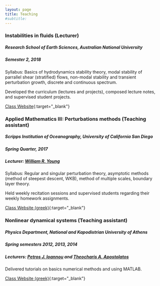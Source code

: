 ```yaml
---
layout: page
title: Teaching
#subtitle:
---
```


### Instabilities in fluids (Lecturer)
##### Research School of Earth Sciences, Australian National University
##### Semester 2, 2018

Syllabus: Basics of hydrodynamics stability theory, modal stability of parrallel shear (stratified) flows, non-modal stability and transient perturbation growth, discrete and continuous spectrum.

Developed the curriculum (lectures and projects), composed lecture notes, and supervised student projects.

[Class Website][instabilities-anu]{:target="_blank"}

### Applied Mathematics III: Perturbations methods (Teaching assistant)
##### Scripps Institution of Oceanography, University of California San Diego
##### Spring Quarter, 2017
##### Lecturer: [William R. Young][wryoung]

Syllabus: Regular and singular perturbation theory, asymptotic methods (method of steepest descent, WKB), method of multiple scales, boundary layer theory.

Held weekly recitation sessions and supervised students regarding their weekly homework assignments.

[Class Website (greek)][nonlin-nkua]{:target="_blank"}


### Nonlinear dynamical systems (Teaching assistant)
##### Physics Department, National and Kapodistrian University of Athens
##### Spring semesters 2012, 2013, 2014
##### Lecturers: [Petros J. Ioannou][pji] and [Theocharis A. Apostolatos][thapostol]

Delivered tutorials on basics numerical methods and using MATLAB.

[Class Website (greek)][nonlin-nkua]{:target="_blank"}


[instabilities-anu]: https://github.com/navidcy/Instabilities-in-Fluids
[appliedmath3-sio]: http://pordlabs.ucsd.edu/wryoung/SIO203C_Old.html
[nonlin-nkua]: http://users.uoa.gr/~pjioannou/nonlin/
[wryoung]: http://pordlabs.ucsd.edu/wryoung/
[pji]: http://users.uoa.gr/~pjioannou/
[thapostol]: http://users.uoa.gr/~thapostol/
